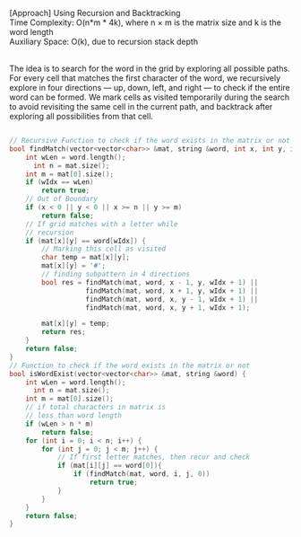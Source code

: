<p>[Approach] Using Recursion and Backtracking 
<br>Time Complexity: O(n*m * 4k), where n × m is the matrix size and k is the word length
<br>Auxiliary Space: O(k), due to recursion stack depth

<br>The idea is to search for the word in the grid by exploring all possible paths. For every cell that matches the first character of the word, we recursively explore in four directions — up, down, left, and right — to check if the entire word can be formed. We mark cells as visited temporarily during the search to avoid revisiting the same cell in the current path, and backtrack after exploring all possibilities from that cell.</p>

```cpp

// Recursive Function to check if the word exists in the matrix or not
bool findMatch(vector<vector<char>> &mat, string &word, int x, int y, int wIdx) {
    int wLen = word.length();
	  int n = mat.size();
  	int m = mat[0].size();
    if (wIdx == wLen)
        return true;
    // Out of Boundary
    if (x < 0 || y < 0 || x >= n || y >= m)
        return false;
    // If grid matches with a letter while
    // recursion
    if (mat[x][y] == word[wIdx]) {
        // Marking this cell as visited
        char temp = mat[x][y];
        mat[x][y] = '#';
        // finding subpattern in 4 directions
        bool res = findMatch(mat, word, x - 1, y, wIdx + 1) ||
                   findMatch(mat, word, x + 1, y, wIdx + 1) ||
                   findMatch(mat, word, x, y - 1, wIdx + 1) ||
                   findMatch(mat, word, x, y + 1, wIdx + 1);

        mat[x][y] = temp;
        return res;
    }
    return false;
}
// Function to check if the word exists in the matrix or not
bool isWordExist(vector<vector<char>> &mat, string &word) {
    int wLen = word.length();
	  int n = mat.size();
  	int m = mat[0].size();
    // if total characters in matrix is
    // less than word length
    if (wLen > n * m)
        return false;
    for (int i = 0; i < n; i++) {
        for (int j = 0; j < m; j++) {
            // If first letter matches, then recur and check
            if (mat[i][j] == word[0]){
                if (findMatch(mat, word, i, j, 0))
                    return true;
            }
        }
    }
    return false;
}
